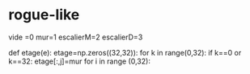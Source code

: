 # rogue-like

vide =0
mur=1
escalierM=2
escalierD=3


def etage(e):
  etage=np.zeros((32,32)):
  for k in range(0,32):
    if k==0 or k==32:
      etage[:,j]=mur
  for i in range (0,32):
    
